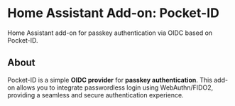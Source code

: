 # Home Assistant Add-on: Pocket-ID

Home Assistant add-on for passkey authentication via OIDC based on Pocket-ID.

## About

Pocket-ID is a simple **OIDC provider** for **passkey authentication**. This add-on allows you to integrate passwordless login using WebAuthn/FIDO2, providing a seamless and secure authentication experience.

